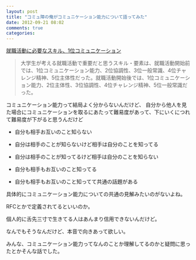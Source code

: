 ```yaml
---
layout: post
title: "コミュ障の俺がコミュニケーション能力について語ってみた"
date: 2012-09-21 08:02
comments: true
categories:
---
```


[就職活動に必要なスキル、1位コミュニケーション](http://eduon.jp/news/other/20120913-002799.html)

> 大学生が考える就職活動で重要だと思うスキル・要素は、就職活動開始前では、1位コミュニケーション能力、2位協調性、3位一般常識、4位チャレンジ精神、5位主体性だった。就職活動開始後では、1位コミュニケーション能力、2位主体性、3位協調性、4位チャレンジ精神、5位一般常識だった。

コミュニケーション能力って結局よく分からないんだけど、
自分から他人を見た場合にコミュニケーションを取るにあたって難易度があって、下にいくにつれて難易度が下がると思うんだけど

+ 自分も相手お互いのこと知らない

+ 自分は相手のことが知らないけど相手は自分のことを知ってる

+ 自分は相手のことが知ってるけど相手は自分のことを知らない

+ 自分も相手もお互いのこと知ってる

+ 自分も相手もお互いのこと知ってて共通の話題がある

具体的にコミュニケーション能力についての共通の見解みたいのがないよね。

RFCとかで定義されてるといいのか。

個人的に舌先三寸で生きてる人はあんまり信用できないんだけど。

なんでもそうなんだけど、本音で向きあって欲しい。

みんな、コミュニケーション能力ってなんのことか理解してるのかと疑問に思ったとかそんな話でした。
